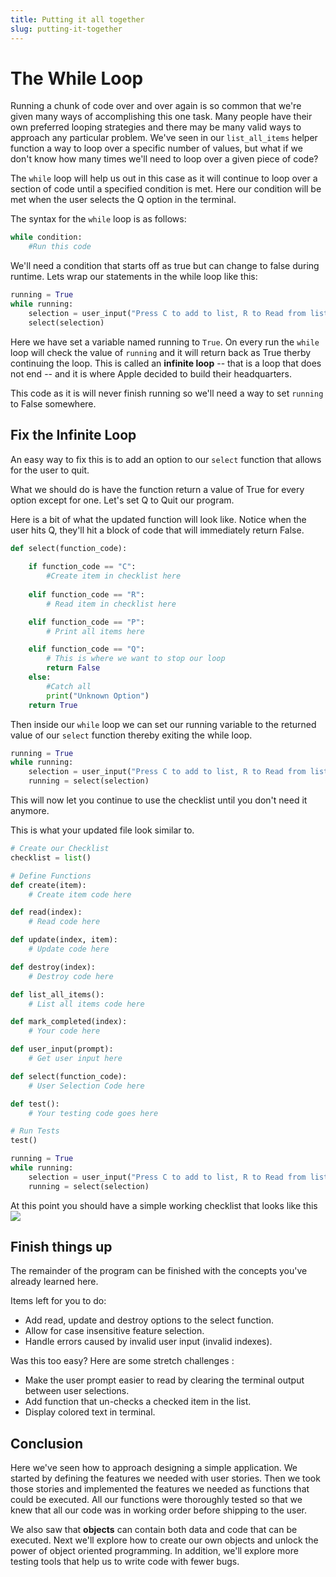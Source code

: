 ```yaml
---
title: Putting it all together
slug: putting-it-together
---
```

# The While Loop
Running a chunk of code over and over again is so common that we're given many ways of accomplishing this one task. Many people have their own preferred looping strategies and there may be many valid ways to approach any particular problem. We've seen in our `list_all_items` helper function a way to loop over a specific number of values, but what if we don't know how many times we'll need to loop over a given piece of code?

The `while` loop will help us out in this case as it will continue to loop over a section of code until a specified condition is met. Here our condition will be met when the user selects the Q option in the terminal.

 The syntax for the `while` loop is as follows:

```python
while condition:
    #Run this code
```

We'll need a condition that starts off as true but can change to false during runtime. 
Lets wrap our statements in the while loop like this:

```python
running = True
while running:
    selection = user_input("Press C to add to list, R to Read from list and P to display list")
    select(selection)

```
Here we have set a variable named running to ```True```. On every run the `while` loop will check the value of `running` and it will return back as True therby continuing the loop. This is called an **infinite loop** -- that is a loop that does not end -- and it is where Apple decided to build their headquarters.

This code as it is will never finish running so we'll need a way to set `running` to False somewhere.

## Fix the Infinite Loop
An easy way to fix this is to add an option to our `select` function that allows for the user to quit.

What we should do is have the function return a value of True for every option except for one. Let's set Q to Quit our program.

Here is a bit of what the updated function will look like.
Notice when the user hits Q, they'll hit a block of code that will immediately return False.

```python
def select(function_code):
   
    if function_code == "C":
        #Create item in checklist here
    
    elif function_code == "R":
        # Read item in checklist here

    elif function_code == "P":
        # Print all items here

    elif function_code == "Q":
        # This is where we want to stop our loop
        return False
    else:
        #Catch all
        print("Unknown Option")
    return True
```
Then inside our `while` loop we can set our running variable to the returned value of our `select` function thereby exiting the while loop.

```python
running = True
while running:
    selection = user_input("Press C to add to list, R to Read from list, P to display list, and Q to quit")
    running = select(selection)
```
This will now let you continue to use the checklist until you don't need it anymore.

This is what your updated file look similar to.
```python
# Create our Checklist
checklist = list()

# Define Functions
def create(item):
    # Create item code here

def read(index):
    # Read code here

def update(index, item):
    # Update code here

def destroy(index):
    # Destroy code here

def list_all_items():
    # List all items code here

def mark_completed(index):
    # Your code here

def user_input(prompt):
    # Get user input here

def select(function_code):
    # User Selection Code here

def test():
    # Your testing code goes here

# Run Tests
test()

running = True
while running:
    selection = user_input("Press C to add to list, R to Read from list, P to display list, and Q to quit")
    running = select(selection)
```

At this point you should have a simple working checklist that looks like this
![](rainbow_checklist_running.gif)

## Finish things up
The remainder of the program can be finished with the concepts you've already learned here.

Items left for you to do:
* Add read, update and destroy options to the select function.
* Allow for case insensitive feature selection.
* Handle errors caused by invalid user input (invalid indexes).

Was this too easy? 
Here are some stretch challenges :
* Make the user prompt easier to read by clearing the terminal output between user selections.
* Add function that un-checks a checked item in the list.
* Display colored text in terminal.


## Conclusion
Here we've seen how to approach designing a simple application. We started by defining the features we needed with user stories. Then we took those stories and implemented the features we needed as functions that could be executed. All our functions were thoroughly tested so that we knew that all our code was in working order before shipping to the user. 

We also saw that **objects** can contain both data and code that can be executed. Next we'll explore how to create our own objects and unlock the power of object oriented programming. In addition, we'll explore more testing tools that help us to write code with fewer bugs.